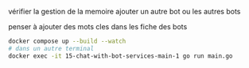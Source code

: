 vérifier la gestion de la memoire
ajouter un autre bot
ou les autres bots

penser à ajouter des mots cles dans les fiche des bots

```bash
docker compose up --build --watch
# dans un autre terminal
docker exec -it 15-chat-with-bot-services-main-1 go run main.go
```
